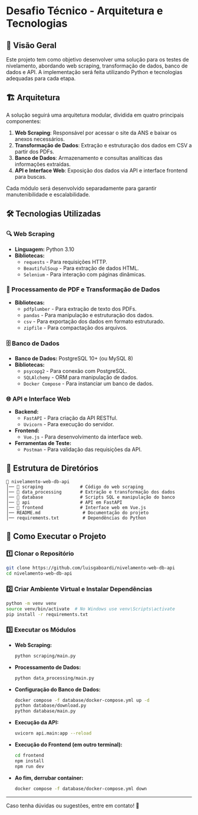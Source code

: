 # Desafio Técnico - Arquitetura e Tecnologias

## 📌 Visão Geral
Este projeto tem como objetivo desenvolver uma solução para os testes de nivelamento, abordando web scraping, transformação de dados, banco de dados e API. A implementação será feita utilizando Python e tecnologias adequadas para cada etapa.

## 🏗 Arquitetura
A solução seguirá uma arquitetura modular, dividida em quatro principais componentes:

1. **Web Scraping**: Responsável por acessar o site da ANS e baixar os anexos necessários.
2. **Transformação de Dados**: Extração e estruturação dos dados em CSV a partir dos PDFs.
3. **Banco de Dados**: Armazenamento e consultas analíticas das informações extraídas.
4. **API e Interface Web**: Exposição dos dados via API e interface frontend para buscas.

Cada módulo será desenvolvido separadamente para garantir manutenibilidade e escalabilidade.

## 🛠 Tecnologias Utilizadas

### 🔍 Web Scraping
- **Linguagem:** Python 3.10
- **Bibliotecas:**
  - `requests` - Para requisições HTTP.
  - `BeautifulSoup` - Para extração de dados HTML.
  - `Selenium` - Para interação com páginas dinâmicas.

### 📄 Processamento de PDF e Transformação de Dados
- **Bibliotecas:**
  - `pdfplumber` - Para extração de texto dos PDFs.
  - `pandas` - Para manipulação e estruturação dos dados.
  - `csv` - Para exportação dos dados em formato estruturado.
  - `zipfile` - Para compactação dos arquivos.

### 🗄 Banco de Dados
- **Banco de Dados:** PostgreSQL 10+ (ou MySQL 8)
- **Bibliotecas:**
  - `psycopg2` - Para conexão com PostgreSQL.
  - `SQLAlchemy` - ORM para manipulação de dados.
  - `Docker Compose` - Para instanciar um banco de dados.

### 🌐 API e Interface Web
- **Backend:**
  - `FastAPI` - Para criação da API RESTful.
  - `Uvicorn` - Para execução do servidor.
- **Frontend:**
  - `Vue.js` - Para desenvolvimento da interface web.
- **Ferramentas de Teste:**
  - `Postman` - Para validação das requisições da API.

## 📁 Estrutura de Diretórios
```plaintext
📂 nivelamento-web-db-api
│── 📂 scraping              # Código do web scraping
│── 📂 data_processing       # Extração e transformação dos dados
│── 📂 database              # Scripts SQL e manipulação do banco
│── 📂 api                   # API em FastAPI
│── 📂 frontend              # Interface web em Vue.js
│── README.md                # Documentação do projeto
│── requirements.txt         # Dependências do Python
```

## 🚀 Como Executar o Projeto

### 1️⃣ Clonar o Repositório
```sh
git clone https://github.com/luisgaboardi/nivelamento-web-db-api
cd nivelamento-web-db-api
```

### 2️⃣ Criar Ambiente Virtual e Instalar Dependências
```sh
python -m venv venv
source venv/bin/activate  # No Windows use venv\Scripts\activate
pip install -r requirements.txt
```

### 3️⃣ Executar os Módulos
- **Web Scraping:**
  ```sh
  python scraping/main.py
  ```
- **Processamento de Dados:**
  ```sh
  python data_processing/main.py
  ```
- **Configuração do Banco de Dados:**
  ```sh
  docker compose -f database/docker-compose.yml up -d
  python database/download.py
  python database/main.py
  ```
- **Execução da API:**
  ```sh
  uvicorn api.main:app --reload
  ```
- **Execução do Frontend (em outro terminal):**
  ```sh
  cd frontend
  npm install
  npm run dev
  ```

- **Ao fim, derrubar container:**
  ```sh
  docker compose -f database/docker-compose.yml down
  ```
---

Caso tenha dúvidas ou sugestões, entre em contato! 🚀

